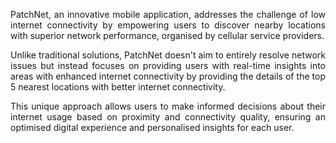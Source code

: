<p align = "justify"> PatchNet, an innovative mobile application, addresses the challenge of low
internet connectivity by empowering users to discover nearby locations with
superior network performance, organised by cellular service providers.</p>
  
<p align = "justify"> Unlike traditional solutions, PatchNet doesn't aim to entirely resolve network issues but
instead focuses on providing users with real-time insights into areas with
enhanced internet connectivity by providing the details of the top 5 nearest
locations with better internet connectivity.</p>

<p align = "justify">This unique approach allows users to make informed decisions about their internet usage based on proximity and
connectivity quality, ensuring an optimised digital experience and personalised
insights for each user.</p>
